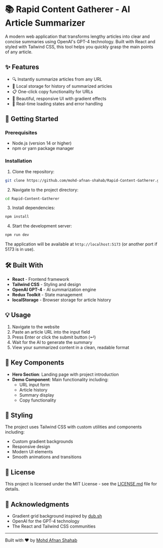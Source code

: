 # 📚 Rapid Content Gatherer - AI Article Summarizer

A modern web application that transforms lengthy articles into clear and concise summaries using OpenAI's GPT-4 technology. Built with React and styled with Tailwind CSS, this tool helps you quickly grasp the main points of any article.

## ✨ Features

- 🔍 Instantly summarize articles from any URL
- 💾 Local storage for history of summarized articles
- 📋 One-click copy functionality for URLs
- 🎨 Beautiful, responsive UI with gradient effects
- 🔄 Real-time loading states and error handling

## 🚀 Getting Started

### Prerequisites

- Node.js (version 14 or higher)
- npm or yarn package manager

### Installation

1. Clone the repository:
```bash
git clone https://github.com/mohd-afnan-shahab/Rapid-Content-Gatherer.git
```

2. Navigate to the project directory:
```bash
cd Rapid-Content-Gatherer
```

3. Install dependencies:
```bash
npm install
```

4. Start the development server:
```bash
npm run dev
```

The application will be available at `http://localhost:5173` (or another port if 5173 is in use).

## 🛠️ Built With

- **React** - Frontend framework
- **Tailwind CSS** - Styling and design
- **OpenAI GPT-4** - AI summarization engine
- **Redux Toolkit** - State management
- **localStorage** - Browser storage for article history

## 💡 Usage

1. Navigate to the website
2. Paste an article URL into the input field
3. Press Enter or click the submit button (↵)
4. Wait for the AI to generate the summary
5. View your summarized content in a clean, readable format

## 🎯 Key Components

- **Hero Section**: Landing page with project introduction
- **Demo Component**: Main functionality including:
  - URL input form
  - Article history
  - Summary display
  - Copy functionality

## 🎨 Styling

The project uses Tailwind CSS with custom utilities and components including:
- Custom gradient backgrounds
- Responsive design
- Modern UI elements
- Smooth animations and transitions

## 📄 License

This project is licensed under the MIT License - see the [LICENSE.md](LICENSE.md) file for details.

## 👏 Acknowledgments

- Gradient grid background inspired by [dub.sh](https://dub.sh)
- OpenAI for the GPT-4 technology
- The React and Tailwind CSS communities

---

Built with ❤️ by [Mohd Afnan Shahab](https://github.com/mohd-afnan-shahab)
